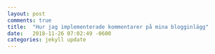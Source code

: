 ```yaml
---
layout: post
comments: true
title:  "Hur jag implementerade kommentarer på mina blogginlägg"
date:   2018-11-26 07:02:49 -0600
categories: jekyll update
---
```

